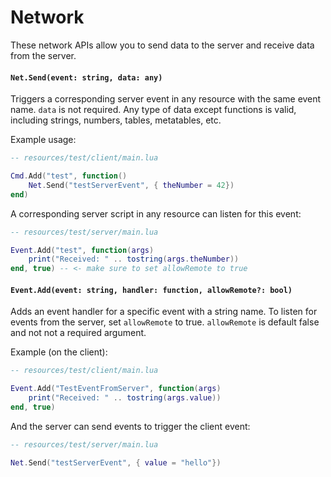 # Network

These network APIs allow you to send data to the server and receive data from the server.

#### `Net.Send(event: string, data: any)`

Triggers a corresponding server event in any resource with the same event name. `data` is not required. Any type of data except functions is valid, including strings, numbers, tables, metatables, etc.

Example usage:

```lua
-- resources/test/client/main.lua

Cmd.Add("test", function()
    Net.Send("testServerEvent", { theNumber = 42})
end)

```

A corresponding server script in any resource can listen for this event:
```lua
-- resources/test/server/main.lua

Event.Add("test", function(args)
    print("Received: " .. tostring(args.theNumber))
end, true) -- <- make sure to set allowRemote to true
```


#### `Event.Add(event: string, handler: function, allowRemote?: bool)`

Adds an event handler for a specific event with a string name. To listen for events from the server, set `allowRemote` to true. `allowRemote` is default false and not not a required argument.

Example (on the client):
```lua
-- resources/test/client/main.lua

Event.Add("TestEventFromServer", function(args)
    print("Received: " .. tostring(args.value))
end, true)
```

And the server can send events to trigger the client event:
```lua
-- resources/test/server/main.lua

Net.Send("testServerEvent", { value = "hello"})
```
